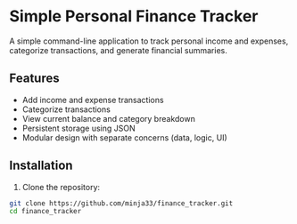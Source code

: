 # Simple Personal Finance Tracker

A simple command-line application to track personal income and expenses, categorize transactions, and generate financial summaries.

## Features
- Add income and expense transactions
- Categorize transactions
- View current balance and category breakdown
- Persistent storage using JSON
- Modular design with separate concerns (data, logic, UI)

## Installation

1. Clone the repository:
```bash
git clone https://github.com/minja33/finance_tracker.git
cd finance_tracker
